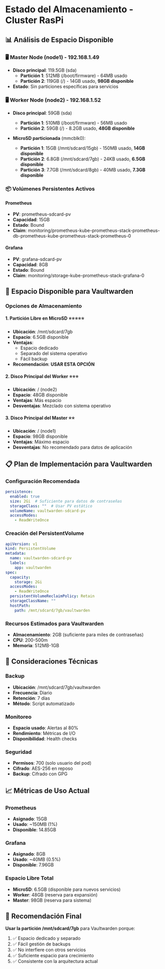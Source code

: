 # Estado del Almacenamiento - Cluster RasPi

## 📊 Análisis de Espacio Disponible

### 🖥️ **Master Node (node1) - 192.168.1.49**
- **Disco principal**: 119.5GB (sda)
  - **Partición 1**: 512MB (/boot/firmware) - 64MB usado
  - **Partición 2**: 119GB (/) - 14GB usado, **98GB disponible**
- **Estado**: Sin particiones específicas para servicios

### 🖥️ **Worker Node (node2) - 192.168.1.52**
- **Disco principal**: 59GB (sda)
  - **Partición 1**: 510MB (/boot/firmware) - 56MB usado
  - **Partición 2**: 59GB (/) - 8.2GB usado, **48GB disponible**

- **MicroSD particionada** (mmcblk0):
  - **Partición 1**: 15GB (/mnt/sdcard/15gb) - 150MB usado, **14GB disponible**
  - **Partición 2**: 6.8GB (/mnt/sdcard/7gb) - 24KB usado, **6.5GB disponible**
  - **Partición 3**: 7.7GB (/mnt/sdcard/8gb) - 40MB usado, **7.3GB disponible**

### 📦 **Volúmenes Persistentes Activos**

#### Prometheus
- **PV**: prometheus-sdcard-pv
- **Capacidad**: 15GB
- **Estado**: Bound
- **Claim**: monitoring/prometheus-kube-prometheus-stack-prometheus-db-prometheus-kube-prometheus-stack-prometheus-0

#### Grafana
- **PV**: grafana-sdcard-pv
- **Capacidad**: 8GB
- **Estado**: Bound
- **Claim**: monitoring/storage-kube-prometheus-stack-grafana-0

## 🎯 **Espacio Disponible para Vaultwarden**

### Opciones de Almacenamiento

#### 1. **Partición Libre en MicroSD** ⭐⭐⭐⭐⭐
- **Ubicación**: /mnt/sdcard/7gb
- **Espacio**: 6.5GB disponible
- **Ventajas**: 
  - Espacio dedicado
  - Separado del sistema operativo
  - Fácil backup
- **Recomendación**: **USAR ESTA OPCIÓN**

#### 2. **Disco Principal del Worker** ⭐⭐⭐
- **Ubicación**: / (node2)
- **Espacio**: 48GB disponible
- **Ventajas**: Más espacio
- **Desventajas**: Mezclado con sistema operativo

#### 3. **Disco Principal del Master** ⭐⭐
- **Ubicación**: / (node1)
- **Espacio**: 98GB disponible
- **Ventajas**: Máximo espacio
- **Desventajas**: No recomendado para datos de aplicación

## 📋 **Plan de Implementación para Vaultwarden**

### Configuración Recomendada
```yaml
persistence:
  enabled: true
  size: 2Gi  # Suficiente para datos de contraseñas
  storageClass: ""  # Usar PV estático
  volumeName: vaultwarden-sdcard-pv
  accessModes:
    - ReadWriteOnce
```

### Creación del PersistentVolume
```yaml
apiVersion: v1
kind: PersistentVolume
metadata:
  name: vaultwarden-sdcard-pv
  labels:
    app: vaultwarden
spec:
  capacity:
    storage: 2Gi
  accessModes:
    - ReadWriteOnce
  persistentVolumeReclaimPolicy: Retain
  storageClassName: ""
  hostPath:
    path: /mnt/sdcard/7gb/vaultwarden
```

### Recursos Estimados para Vaultwarden
- **Almacenamiento**: 2GB (suficiente para miles de contraseñas)
- **CPU**: 200-500m
- **Memoria**: 512MB-1GB

## 🔧 **Consideraciones Técnicas**

### Backup
- **Ubicación**: /mnt/sdcard/7gb/vaultwarden
- **Frecuencia**: Diario
- **Retención**: 7 días
- **Método**: Script automatizado

### Monitoreo
- **Espacio usado**: Alertas al 80%
- **Rendimiento**: Métricas de I/O
- **Disponibilidad**: Health checks

### Seguridad
- **Permisos**: 700 (solo usuario del pod)
- **Cifrado**: AES-256 en reposo
- **Backup**: Cifrado con GPG

## 📈 **Métricas de Uso Actual**

### Prometheus
- **Asignado**: 15GB
- **Usado**: ~150MB (1%)
- **Disponible**: 14.85GB

### Grafana
- **Asignado**: 8GB
- **Usado**: ~40MB (0.5%)
- **Disponible**: 7.96GB

### Espacio Libre Total
- **MicroSD**: 6.5GB (disponible para nuevos servicios)
- **Worker**: 48GB (reserva para expansión)
- **Master**: 98GB (reserva para sistema)

## 🎯 **Recomendación Final**

**Usar la partición /mnt/sdcard/7gb** para Vaultwarden porque:
1. ✅ Espacio dedicado y separado
2. ✅ Fácil gestión de backups
3. ✅ No interfiere con otros servicios
4. ✅ Suficiente espacio para crecimiento
5. ✅ Consistente con la arquitectura actual
